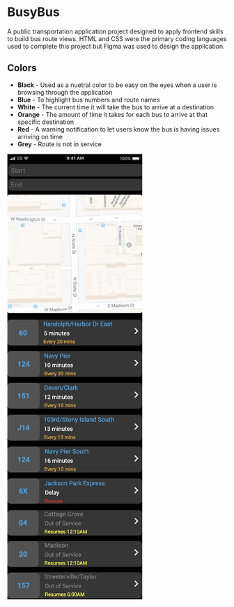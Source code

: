 # BusyBus
A public transportation application project designed to apply frontend skills to build bus route views. HTML and CSS were the primary coding languages used to complete this project but Figma was used to design the application.

## Colors
* **Black** - Used as a nuetral color to be easy on the eyes when a user is browsing through the application
* **Blue** - To highlight bus numbers and route names
* **White** - The current time it will take the bus to arrive at a destination
* **Orange** - The amount of time it takes for each bus to arrive at that specific destination
* **Red** - A warning notification to let users know the bus is having issues arriving on time
* **Grey** - Route is not in service

![Screenshot](images/ui-bars/SS.png)
